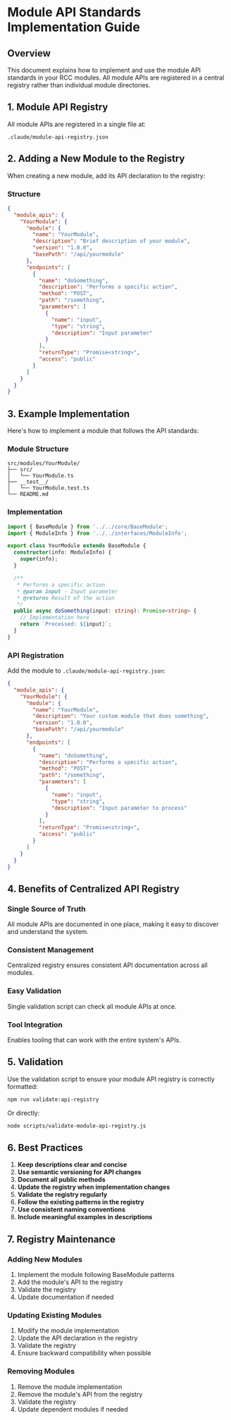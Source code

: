 # Module API Standards Implementation Guide

## Overview

This document explains how to implement and use the module API standards in your RCC modules. All module APIs are registered in a central registry rather than individual module directories.

## 1. Module API Registry

All module APIs are registered in a single file at:
```
.claude/module-api-registry.json
```

## 2. Adding a New Module to the Registry

When creating a new module, add its API declaration to the registry:

### Structure
```json
{
  "module_apis": {
    "YourModule": {
      "module": {
        "name": "YourModule",
        "description": "Brief description of your module",
        "version": "1.0.0",
        "basePath": "/api/yourmodule"
      },
      "endpoints": [
        {
          "name": "doSomething",
          "description": "Performs a specific action",
          "method": "POST",
          "path": "/something",
          "parameters": [
            {
              "name": "input",
              "type": "string",
              "description": "Input parameter"
            }
          ],
          "returnType": "Promise<string>",
          "access": "public"
        }
      ]
    }
  }
}
```

## 3. Example Implementation

Here's how to implement a module that follows the API standards:

### Module Structure
```
src/modules/YourModule/
├── src/
│   └── YourModule.ts
├── __test__/
│   └── YourModule.test.ts
└── README.md
```

### Implementation
```typescript
import { BaseModule } from '../../core/BaseModule';
import { ModuleInfo } from '../../interfaces/ModuleInfo';

export class YourModule extends BaseModule {
  constructor(info: ModuleInfo) {
    super(info);
  }

  /**
   * Performs a specific action
   * @param input - Input parameter
   * @returns Result of the action
   */
  public async doSomething(input: string): Promise<string> {
    // Implementation here
    return `Processed: ${input}`;
  }
}
```

### API Registration
Add the module to `.claude/module-api-registry.json`:
```json
{
  "module_apis": {
    "YourModule": {
      "module": {
        "name": "YourModule",
        "description": "Your custom module that does something",
        "version": "1.0.0",
        "basePath": "/api/yourmodule"
      },
      "endpoints": [
        {
          "name": "doSomething",
          "description": "Performs a specific action",
          "method": "POST",
          "path": "/something",
          "parameters": [
            {
              "name": "input",
              "type": "string",
              "description": "Input parameter to process"
            }
          ],
          "returnType": "Promise<string>",
          "access": "public"
        }
      ]
    }
  }
}
```

## 4. Benefits of Centralized API Registry

### Single Source of Truth
All module APIs are documented in one place, making it easy to discover and understand the system.

### Consistent Management
Centralized registry ensures consistent API documentation across all modules.

### Easy Validation
Single validation script can check all module APIs at once.

### Tool Integration
Enables tooling that can work with the entire system's APIs.

## 5. Validation

Use the validation script to ensure your module API registry is correctly formatted:
```bash
npm run validate:api-registry
```

Or directly:
```bash
node scripts/validate-module-api-registry.js
```

## 6. Best Practices

1. **Keep descriptions clear and concise**
2. **Use semantic versioning for API changes**
3. **Document all public methods**
4. **Update the registry when implementation changes**
5. **Validate the registry regularly**
6. **Follow the existing patterns in the registry**
7. **Use consistent naming conventions**
8. **Include meaningful examples in descriptions**

## 7. Registry Maintenance

### Adding New Modules
1. Implement the module following BaseModule patterns
2. Add the module's API to the registry
3. Validate the registry
4. Update documentation if needed

### Updating Existing Modules
1. Modify the module implementation
2. Update the API declaration in the registry
3. Validate the registry
4. Ensure backward compatibility when possible

### Removing Modules
1. Remove the module implementation
2. Remove the module's API from the registry
3. Validate the registry
4. Update dependent modules if needed
